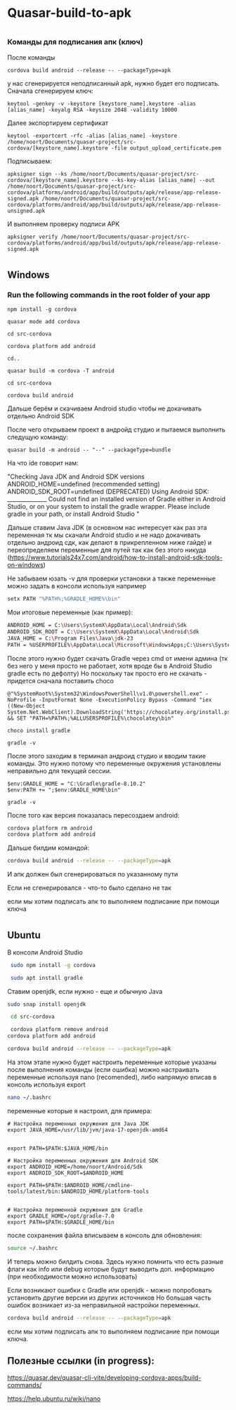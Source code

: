 # Quasar-build-to-apk

#
### Команды для подписания апк (ключ)
После команды 

```batch
cordova build android --release -- --packageType=apk
```
у нас сгенерируется неподписанный apk, нужно будет его подписать.
Сначала сгенерируем ключ:

```batch
keytool -genkey -v -keystore [keystore_name].keystore -alias [alias_name] -keyalg RSA -keysize 2048 -validity 10000
```
Далее экспортируем сертификат

```batch
keytool -exportcert -rfc -alias [alias_name] -keystore /home/noort/Documents/quasar-project/src-cordova/[keystore_name].keystore -file output_upload_certificate.pem
```

Подписываем:

```batch
apksigner sign --ks /home/noort/Documents/quasar-project/src-cordova/[keystore_name].keystore --ks-key-alias [alias_name] --out /home/noort/Documents/quasar-project/src-cordova/platforms/android/app/build/outputs/apk/release/app-release-signed.apk /home/noort/Documents/quasar-project/src-cordova/platforms/android/app/build/outputs/apk/release/app-release-unsigned.apk
```

И выполняем проверку подписи APK


```batch
apksigner verify /home/noort/Documents/quasar-project/src-cordova/platforms/android/app/build/outputs/apk/release/app-release-signed.apk
```



#
## Windows

### Run the following commands in the root folder of your app


```batch
npm install -g cordova
```

```batch
quasar mode add cordova
```

```batch
cd src-cordova
```

```batch
cordova platform add android
```

```batch
cd..
```

```batch
quasar build -m cordova -T android
```

```batch
cd src-cordova
```

```batch
cordova build android
```

Дальше берём и скачиваем Android studio чтобы не докачивать отдельно Android SDK

После чего открываем проект в андройд студио и пытаемся выполнить следущую команду:

```batch
quasar build -m android -- "--" --packageType=bundle
```

На что ide говорит нам:

"Checking Java JDK and Android SDK versions
ANDROID_HOME=undefined (recommended setting)
ANDROID_SDK_ROOT=undefined (DEPRECATED)
Using Android SDK: ______________
Could not find an installed version of Gradle either in Android Studio,
or on your system to install the gradle wrapper. Please include gradle
in your path, or install Android Studio
"

Дальше ставим Java JDK (в основном нас интересует как раз эта переменная тк мы скачали Android studio и не надо докачивать отдельно андроид сдк, как делают в прикрепленном ниже гайде) и переопределяем переменные для путей
так как без этого никуда (https://www.tutorials24x7.com/android/how-to-install-android-sdk-tools-on-windows)

Не забываем юзать -v для проверки установки а также переменные можно задать в консоли используя например
```bash
setx PATH "%PATH%;%GRADLE_HOME%\bin"
```

Мои итоговые переменные (как пример):

```bash
ANDROID_HOME = C:\Users\SystemX\AppData\Local\Android\Sdk
ANDROID_SDK_ROOT = C:\Users\SystemX\AppData\Local\Android\Sdk
JAVA_HOME = C:\Program Files\Java\jdk-23
PATH = %USERPROFILE%\AppData\Local\Microsoft\WindowsApps;C:\Users\SystemX\AppData\Local\Android\Sdk\platform-tools;C:\Users\SystemX\AppData\Local\Android\Sdk\tools
```


После этого нужно будет скачать Gradle через cmd от имени админа (тк без него у меня просто не работает, хотя вроде бы в Android Studio gradle есть по дефолту)
Но поскольку так просто его не скачать - придется сначала поставить choco


```batch
@"%SystemRoot%\System32\WindowsPowerShell\v1.0\powershell.exe" -NoProfile -InputFormat None -ExecutionPolicy Bypass -Command "iex ((New-Object System.Net.WebClient).DownloadString('https://chocolatey.org/install.ps1'))" && SET "PATH=%PATH%;%ALLUSERSPROFILE%\chocolatey\bin"
```
```batch
choco install gradle
```

```batch
gradle -v
```

После этого заходим в терминал андроид студио и вводим такие команды.
Это нужно потому что переменные окружения установлены неправильно для текущей сессии.

 ```batch
$env:GRADLE_HOME = "C:\Gradle\gradle-8.10.2"
$env:PATH += ";$env:GRADLE_HOME\bin"
```
 ```batch
gradle -v
```

После того как версия показалась пересоздаем android:

```bash
cordova platform rm android
cordova platform add android
```

Дальше билдим командой:

```bash
cordova build android --release -- --packageType=apk
```

И апк должен был сгенерироваться по указанному пути

Если не сгенерировалcя - что-то было сделано не так

если мы хотим подписать апк то выполняем подписание при помощи ключа



#
## Ubuntu

В консоли Android Studio

```bash
 sudo npm install -g cordova
```

```bash
 sudo apt install gradle
```

Ставим openjdk, если нужно - еще и обычную Java

```bash
sudo snap install openjdk
```

```bash
 cd src-cordova
```

```bash
 cordova platform remove android
cordova platform add android
```

```bash
cordova build android --release -- --packageType=apk
```
На этом этапе нужно будет настроить переменные которые указаны после выполнения команды (если ошибка)
можно настраивать переменные используя nano (recomended), либо напрямую вписав в консоль используя export 

```bash
nano ~/.bashrc
```

переменные которые я настроил, для примера: 

```nano
# Настройка переменных окружения для Java JDK
export JAVA_HOME=/usr/lib/jvm/java-17-openjdk-amd64


export PATH=$PATH:$JAVA_HOME/bin

# Настройка переменных окружения для Android SDK
export ANDROID_HOME=/home/noort/Android/Sdk
export ANDROID_SDK_ROOT=$ANDROID_HOME

export PATH=$PATH:$ANDROID_HOME/cmdline-tools/latest/bin:$ANDROID_HOME/platform-tools


# Настройка переменной окружения для Gradle
export GRADLE_HOME=/opt/gradle-7.0
export PATH=$PATH:$GRADLE_HOME/bin
```

после сохранения файла вписываем в консоль для обновления:

```bash
source ~/.bashrc
```
И теперь можно билдить снова. Здесь нужно помнить что есть разные флаги как info или debug которые будут выводить доп. информацию (при необходимости можно использовать)

Если возникают ошибки с Gradle или openjdk - можно попробовать установить другие версии из других источников
Но большая часть ошибок возникает из-за неправильной настройки переменных.

```bash
cordova build android --release -- --packageType=apk
```

если мы хотим подписать апк то выполняем подписание при помощи ключа.





## Полезные ссылки (in progress):

https://quasar.dev/quasar-cli-vite/developing-cordova-apps/build-commands/

https://help.ubuntu.ru/wiki/nano




